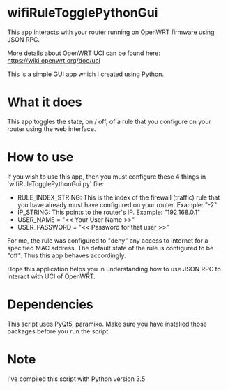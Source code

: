 # wifiRuleTogglePythonGui

This app interacts with your router running on OpenWRT firmware using JSON RPC.

More details about OpenWRT UCI can be found here: https://wiki.openwrt.org/doc/uci

This is a simple GUI app which I created using Python.

# What it does
This app toggles the state, on / off, of a rule that you configure on your router using the web interface.

# How to use
If you wish to use this app, then you must configure these 4 things in 'wifiRuleTogglePythonGui.py' file:
<ul>
	<li>RULE_INDEX_STRING: This is the index of the firewall (traffic) rule that you have already must have configured on your router. Example: "-2"</li>
	<li>IP_STRING: This points to the router's IP. Example: "192.168.0.1"</li>
	<li>USER_NAME = "<< Your User Name >>"</li>
	<li>USER_PASSWORD = "<< Password for that user >>"</li>
</ul>

For me, the rule was configured to "deny" any access to internet for a specified MAC address. The default state of the rule is configured to be "off". Thus this app behaves accordingly.

Hope this application helps you in understanding how to use JSON RPC to interact with UCI of OpenWRT.

# Dependencies
This script uses PyQt5, paramiko. Make sure you have installed those packages before you run the script.

# Note
I've compiled this script with Python version 3.5